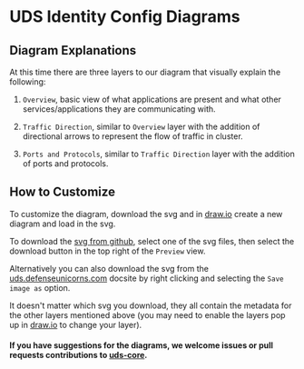 # UDS Identity Config Diagrams

## Diagram Explanations
At this time there are three layers to our diagram that visually explain the following:

1. `Overview`, basic view of what applications are present and what other services/applications they are communicating with.

2. `Traffic Direction`, similar to `Overview` layer with the addition of directional arrows to represent the flow of traffic in cluster.

3. `Ports and Protocols`, similar to `Traffic Direction` layer with the addition of ports and protocols.

## How to Customize
To customize the diagram, download the svg and in [draw.io](https://draw.io) create a new diagram and load in the svg.

To download the [svg from github](https://github.com/defenseunicorns/uds-identity-config/tree/main/docs/.images), select one of the svg files, then select the download button in the top right of the `Preview` view.

Alternatively you can also download the svg from the [uds.defenseunicorns.com](https://uds.defenseunicorns.com/reference/uds-core/overview/) docsite by right clicking and selecting the `Save image as` option.

It doesn't matter which svg you download, they all contain the metadata for the other layers mentioned above (you may need to enable the layers pop up in [draw.io](https://draw.io) to change your layer).


#### If you have suggestions for the diagrams, we welcome issues or pull requests contributions to [uds-core](https://github.com/defenseunicorns/uds-identity-config).
